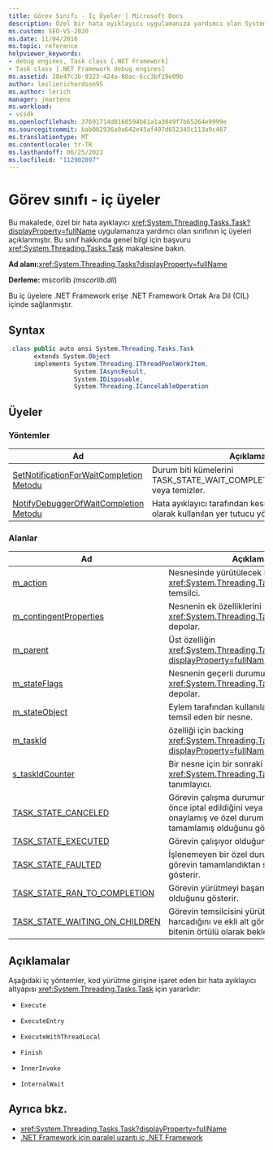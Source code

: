 ```yaml
---
title: Görev Sınıfı - İç Üyeler | Microsoft Docs
description: Özel bir hata ayıklayıcı uygulamanıza yardımcı olan System.Threading.Tasks.Task sınıfının iç üyeleri hakkında bilgi edinebilirsiniz.
ms.custom: SEO-VS-2020
ms.date: 11/04/2016
ms.topic: reference
helpviewer_keywords:
- debug engines, Task class [.NET Framework]
- Task class [.NET Framework debug engines]
ms.assetid: 28e47c3b-9323-424a-80ac-6cc3bf19e09b
author: leslierichardson95
ms.author: lerich
manager: jmartens
ms.workload:
- vssdk
ms.openlocfilehash: 37691714d0168594b61a1a3849f7b65264e9999e
ms.sourcegitcommit: bab002936a9a642e45af407d652345c113a9c467
ms.translationtype: MT
ms.contentlocale: tr-TR
ms.lasthandoff: 06/25/2021
ms.locfileid: "112902897"
---
```

# <a name="task-class---internal-members"></a>Görev sınıfı - iç üyeler
Bu makalede, özel bir hata ayıklayıcı <xref:System.Threading.Tasks.Task?displayProperty=fullName> uygulamanıza yardımcı olan sınıfının iç üyeleri açıklanmıştır. Bu sınıf hakkında genel bilgi için başvuru <xref:System.Threading.Tasks.Task> makalesine bakın.

 **Ad alanı:**<xref:System.Threading.Tasks?displayProperty=fullName>

 **Derleme:** mscorlib *(mscorlib.dll*)

 Bu iç üyelere .NET Framework erişe .NET Framework Ortak Ara Dil (CIL) içinde sağlanmıştır.

## <a name="syntax"></a>Syntax

```csharp
.class public auto ansi System.Threading.Tasks.Task
       extends System.Object
       implements System.Threading.IThreadPoolWorkItem,
                  System.IAsyncResult,
                  System.IDisposable,
                  System.Threading.ICancelableOperation
```

## <a name="members"></a>Üyeler

### <a name="methods"></a>Yöntemler

|Ad|Açıklama|
|----------|-----------------|
|[SetNotificationForWaitCompletion Metodu](../../extensibility/debugger/setnotificationforwaitcompletion-method.md)|Durum biti kümelerini TASK_STATE_WAIT_COMPLETION_NOTIFICATION veya temizler.|
|[NotifyDebuggerOfWaitCompletion Metodu](../../extensibility/debugger/notifydebuggerofwaitcompletion-method.md)|Hata ayıklayıcı tarafından kesme noktası hedefi olarak kullanılan yer tutucu yöntemi.|

### <a name="fields"></a>Alanlar

|Ad|Açıklama|
|----------|-----------------|
|[m_action](../../extensibility/debugger/m-action-field.md)|Nesnesinde yürütülecek kodu temsil eden <xref:System.Threading.Tasks.Task> temsilci.|
|[m_contingentProperties](../../extensibility/debugger/m-contingentproperties-field.md)|Nesnenin ek özelliklerini <xref:System.Threading.Tasks.Task> depolar.|
|[m_parent](../../extensibility/debugger/m-parent-field.md)|Üst özelliğin <xref:System.Threading.Tasks.Task?displayProperty=fullName> destek alanı.|
|[m_stateFlags](../../extensibility/debugger/m-stateflags-field.md)|Nesnenin geçerli durumuyla ilgili bilgileri <xref:System.Threading.Tasks.Task> depolar.|
|[m_stateObject](../../extensibility/debugger/m-stateobject-field.md)|Eylem tarafından kullanılacak verileri temsil eden bir nesne.|
|[m_taskId](../../extensibility/debugger/m-taskid-field.md)|özelliği için backing <xref:System.Threading.Tasks.Task.Id%2A?displayProperty=fullName> alanı.|
|[s_taskIdCounter](../../extensibility/debugger/s-taskidcounter-field.md)|Bir nesne için bir sonraki kullanılabilir <xref:System.Threading.Tasks.Task> tanımlayıcı.|
|[TASK_STATE_CANCELED](../../extensibility/debugger/task-state-canceled-field.md)|Görevin çalışma durumuna ulaşmadan önce iptal edildiğini veya görevin iptalini onaylamış ve özel durum olmadan tamamlamış olduğunu gösterir.|
|[TASK_STATE_EXECUTED](../../extensibility/debugger/task-state-executed-field.md)|Görevin çalışıyor olduğunu gösterir.|
|[TASK_STATE_FAULTED](../../extensibility/debugger/task-state-faulted-field.md)|İşlenemeyen bir özel durum nedeniyle görevin tamamlandıktan sonra olduğunu gösterir.|
|[TASK_STATE_RAN_TO_COMPLETION](../../extensibility/debugger/task-state-ran-to-completion-field.md)|Görevin yürütmeyi başarıyla tamamlamış olduğunu gösterir.|
|[TASK_STATE_WAITING_ON_CHILDREN](../../extensibility/debugger/task-state-waiting-on-children-field.md)|Görevin temsilcisini yürütmeyi tamam harcadığını ve ekli alt görevlerin bitip bitip bitenin örtülü olarak beklediğini gösterir.|

## <a name="remarks"></a>Açıklamalar
 Aşağıdaki iç yöntemler, kod yürütme girişine işaret eden bir hata ayıklayıcı altyapısı <xref:System.Threading.Tasks.Task> için yararlıdır:

- `Execute`

- `ExecuteEntry`

- `ExecuteWithThreadLocal`

- `Finish`

- `InnerInvoke`

- `InternalWait`

## <a name="see-also"></a>Ayrıca bkz.
- <xref:System.Threading.Tasks.Task?displayProperty=fullName>
- [.NET Framework için paralel uzantı iç .NET Framework](../../extensibility/debugger/parallel-extension-internals-for-the-dotnet-framework.md)

